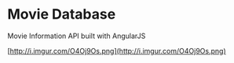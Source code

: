 Movie Database
==============

Movie Information API built with AngularJS

[http://i.imgur.com/O4Oj9Os.png](http://i.imgur.com/O4Oj9Os.png)